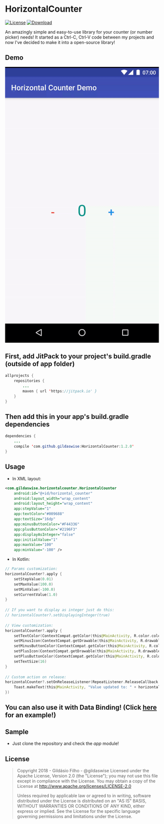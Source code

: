 # HorizontalCounter
[![License](https://img.shields.io/badge/license-Apache%202-green.svg)](https://www.apache.org/licenses/LICENSE-2.0)
[![Download](https://jitpack.io/v/gildaswise/HorizontalCounter.svg)](https://jitpack.io/#gildaswise/HorizontalCounter)

An amazingly simple and easy-to-use library for your counter (or number picker) needs! It started as a Ctrl-C, Ctrl-V code between my projects and now I've decided to make it into a open-source library!

## Demo

![GIF](https://raw.githubusercontent.com/gildaswise/HorizontalCounter/master/art/demo.gif)

## First, add JitPack to your project's build.gradle (outside of app folder)

```java
allprojects {
    repositories {
        ...
        maven { url 'https://jitpack.io' }
    }
}
```

## Then add this in your app's build.gradle dependencies

```java
dependencies {
    ...
    compile 'com.github.gildaswise:HorizontalCounter:1.2.0'
}
```

## Usage

* In XML layout:

```xml
<com.gildaswise.horizontalcounter.HorizontalCounter
    android:id="@+id/horizontal_counter"
    android:layout_width="wrap_content"
    android:layout_height="wrap_content"
    app:stepValue="1"
    app:textColor="#009688"
    app:textSize="16dp"
    app:minusButtonColor="#F44336"
    app:plusButtonColor="#2196F3"
    app:displayAsInteger="false"
    app:initialValue="1"
    app:maxValue="100"
    app:minValue="-100" />
```

* In Kotlin:

```kotlin
// Params customization:
horizontalCounter?.apply {
    setStepValue(0.01)
    setMaxValue(100.0)
    setMinValue(-100.0)
    setCurrentValue(1.0)
}

// If you want to display as integer just do this:
// horizontalCounter?.setDisplayingInteger(true)

// View customization:
horizontalCounter?.apply {
    setTextColor(ContextCompat.getColor(this@MainActivity, R.color.colorAccent))
    setMinusIcon(ContextCompat.getDrawable(this@MainActivity, R.drawable.chevron_down))
    setMinusButtonColor(ContextCompat.getColor(this@MainActivity, R.color.colorPrimary))
    setPlusIcon(ContextCompat.getDrawable(this@MainActivity, R.drawable.chevron_up))
    setPlusButtonColor(ContextCompat.getColor(this@MainActivity, R.color.colorPrimaryDark))
    setTextSize(16)
}

// Custom action on release:
horizontalCounter?.setOnReleaseListener(RepeatListener.ReleaseCallback {
    Toast.makeText(this@MainActivity, "Value updated to: " + horizontalCounter?.getCurrentValue(), Toast.LENGTH_SHORT).show()
})
```

## You can also use it with Data Binding! (Click [here](https://github.com/gildaswise/HorizontalCounter/blob/master/app/src/main/java/com/gildaswise/horizontalcounterdemo/MainActivityDataBinding.kt) for an example!)

## Sample

* Just clone the repository and check the *app* module!

## License

> Copyright 2018 - Gildásio Filho - @gildaswise
> Licensed under the Apache License, Version 2.0 (the "License");
> you may not use this file except in compliance with the License.
> You may obtain a copy of the License at
> http://www.apache.org/licenses/LICENSE-2.0
> 
> Unless required by applicable law or agreed to in writing, software
> distributed under the License is distributed on an "AS IS" BASIS,
> WITHOUT WARRANTIES OR CONDITIONS OF ANY KIND, either express or implied.
> See the License for the specific language governing permissions and
> limitations under the License.
